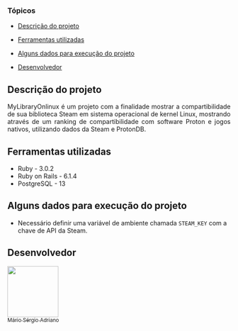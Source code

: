 ### Tópicos

- [Descrição do projeto](#descrição-do-projeto)

- [Ferramentas utilizadas](#ferramentas-utilizadas)

- [Alguns dados para execução do projeto](#alguns-dados-para-execução-do-projeto)

- [Desenvolvedor](#desenvolvedor)

## Descrição do projeto

<p align="justify">
 MyLibraryOnlinux é um projeto com a finalidade mostrar a compartibilidade de sua biblioteca Steam em sistema operacional de kernel Linux, mostrando através de um ranking de compartibilidade com software Proton e jogos nativos, utilizando dados da Steam e ProtonDB.</p>

## Ferramentas utilizadas

- Ruby - 3.0.2
- Ruby on Rails - 6.1.4
- PostgreSQL - 13

## Alguns dados para execução do projeto

- Necessário definir uma variável de ambiente chamada `STEAM_KEY` com a chave de API da Steam.

## Desenvolvedor

[<img src="https://avatars.githubusercontent.com/u/7767418?s=400&v=4" width=115><br><sub>Mário Sérgio Adriano</sub>](https://github.com/mario-adriano)
